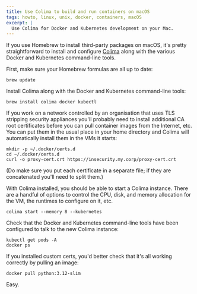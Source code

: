 ```yaml
---
title: Use Colima to build and run containers on macOS
tags: howto, linux, unix, docker, containers, macOS
excerpt: |
  Use Colima for Docker and Kubernetes development on your Mac.
---
```


If you use Homebrew to install third-party packages on macOS, it's
pretty straightforward to install and configure [Colima][1] along
with the various Docker and Kubernetes command-line tools.

[1]: https://github.com/abiosoft/colima

First, make sure your Homebrew formulas are all up to date:

```
brew update
```

Install Colima along with the Docker and Kubernetes command-line tools:
 
```
brew install colima docker kubectl
```

If you work on a network controlled by an organisation that uses TLS stripping
security appliances you'll probably need to install additional CA root
certificates before you can pull container images from the Internet, etc. You
can put them in the usual place in your home directory and Colima will
automatically install them in the VMs it starts:

```
mkdir -p ~/.docker/certs.d
cd ~/.docker/certs.d
curl -o proxy-cert.crt https://insecurity.my.corp/proxy-cert.crt
```

(Do make sure you put each certificate in a separate file; if they are
concatenated you'll need to split them.)

With Colima installed, you should be able to start a Colima instance. There are
a handful of options to control the CPU, disk, and memory allocation for the VM,
the runtimes to configure on it, etc.
 
```
colima start --memory 8 --kubernetes
```
 
Check that the Docker and Kubernetes command-line tools have been configured to
talk to the new Colima instance:
 
```
kubectl get pods -A
docker ps
```

If you installed custom certs, you'd better check that it's all working
correctly by pulling an image:

```
docker pull python:3.12-slim
```
 
Easy.
